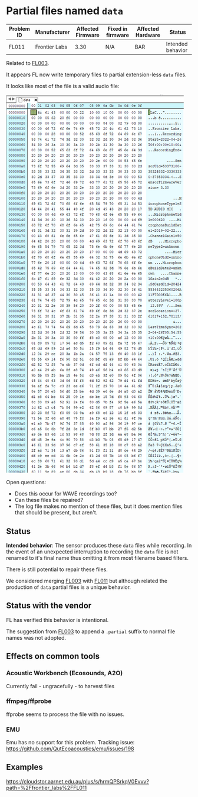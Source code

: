 # Partial files named `data`


| Problem ID | Manufacturer  | Affected Firmware | Fixed in firmware | Affected Hardware | Status            |
| ---------- | ------------- | ----------------- | ----------------- | ----------------- | ----------------- |
| FL011      | Frontier Labs | 3.30              | N/A               | BAR               | Intended behavior |

Related to [FL003](./FL003.md).

It appears FL now write temporary files to partial extension-less `data` files.

It looks like most of the file is a valid audio file:

![screenshot of header](../media/FL011_header.png)

Open questions: 

- Does this occur for WAVE recordings too?
- Can these files be repaired?
- The log file makes no mention of these files, but it does mention files that should be present, but aren't.

## Status

**Intended behavior**: The sensor produces these `data` files while recording.
In the event of an unexpected interruption to recording the `data` file is not renamed to it's final name
thus omitting it from most filename based filters.

There is still potential to repair these files.

We considered merging [FL003](./FL003.md) with [FL011](./FL011.md) but although related the production
of `data` partial files is a unique behavior.

## Status with the vendor

FL has verified this behavior is intentional.

The suggestion from [FL003](./FL003.md) to append a `.partial` suffix to normal file names was not adopted.

## Effects on common tools

### Acoustic Workbench (Ecosounds, A2O)

Currently fail - ungracefully - to harvest files


### ffmpeg/ffprobe

ffprobe seems to process the file with no issues.


### EMU

Emu has no support for this problem. Tracking issue: <https://github.com/QutEcoacoustics/emu/issues/198>

## Examples

https://cloudstor.aarnet.edu.au/plus/s/hrmQPSrkqV0Evvv?path=%2Ffrontier_labs%2FFL011
